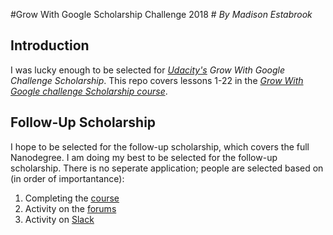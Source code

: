 #Grow With Google Scholarship Challenge 2018 #
_By *Madison Estabrook*_
## Introduction ##
I was lucky enough to be selected for [*Udacity's*](udacity.com) _Grow With Google Challenge Scholarship_. This repo covers lessons 1-22 in the [_Grow With Google challenge Scholarship course_](https://classroom.udacity.com/courses/ud304-gwg).
## Follow-Up Scholarship ##
I hope to be selected for the follow-up scholarship, which covers the full Nanodegree. I am doing my best to be selected for the follow-up scholarship. There is no seperate application; people are selected based on (in order of importantance): 
1. Completing the [course](https://classroom.udacity.com/courses/ud304-gwg)
2. Activity on the [forums](https://discussions.udacity.com/c/standalone-courses/ud304-gwg) 
3. Activity on [Slack](webbeg-googlescholar.slack.com) 
